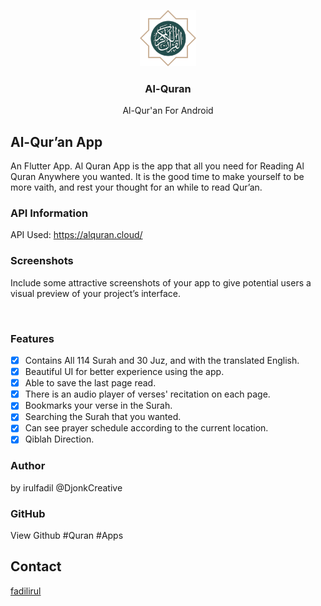 <!-- PROJECT LOGO -->
<p align="center">
  <a href="https://github.com/irulfadil/fltr_alquran_if">
    <img src="assets/images/logo_alquran.png" alt="" width="90" height="90">
  </a>
  <h3 align="center">Al-Quran</h3>
  <p align="center">Al-Qur'an For Android<br /></p>
</p>

## Al-Qur’an App

An Flutter App. Al Quran App is the app that all you need for Reading Al Quran Anywhere you wanted.
It is the good time to make yourself to be more vaith, and rest your thought for an while to read Qur’an.

### API Information

API Used: https://alquran.cloud/

### Screenshots

Include some attractive screenshots of your app to give potential users a visual preview of your project’s interface.

<p align="center">
  <a href="#">
    <img src="https://drive.google.com/drive/folders/1jBcEXPTILmDExdQ_HDub7nDy-RriKE2w?hl=id" alt="">
  </a>
</p>

### Features

- [x] Contains All 114 Surah and 30 Juz, and with the translated English.
- [x] Beautiful UI for better experience using the app.
- [x] Able to save the last page read.
- [x] There is an audio player of verses' recitation on each page.
- [x] Bookmarks your verse in the Surah.
- [x] Searching the Surah that you wanted.
- [x] Can see prayer schedule according to the current location.
- [x] Qiblah Direction.

### Author

by irulfadil @DjonkCreative

### GitHub

View Github
#Quran #Apps

## Contact

[fadilirul](https://www.instagram.com/fadilirul/)
